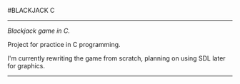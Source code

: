 #BLACKJACK C

---

*Blackjack game in C.* 

Project for practice in C programming.

I'm currently rewriting the game from scratch, planning on using SDL later for graphics.  


---
